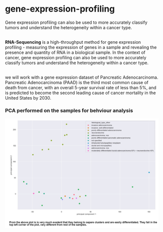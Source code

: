 # gene-expression-profiling
Gene expression profiling can also be used to more accurately classify tumors and understand the heterogeneity within a cancer type.

<br>
<b>RNA-Sequencing</b> is a high-throughput method for gene expression profiling - measuring the expression of genes in a sample and revealing the presence and quantity of RNA in a biological sample. In the context of cancer, gene expression profiling can also be used to more accurately classify tumors and understand the heterogeneity within a cancer type. 
<br>
<br>

we will work with a gene expression dataset of Pancreatic Adenocarcinoma. Pancreatic Adenocarcinoma (PAAD) is the third most common cause of death from cancer, with an overall 5-year survival rate of less than 5%, and is predicted to become the second leading cause of cancer mortality in the United States by 2030.

### PCA performed on the samples for behviour analysis
![ Gene Behaviour PCA ](pca.jpg)
